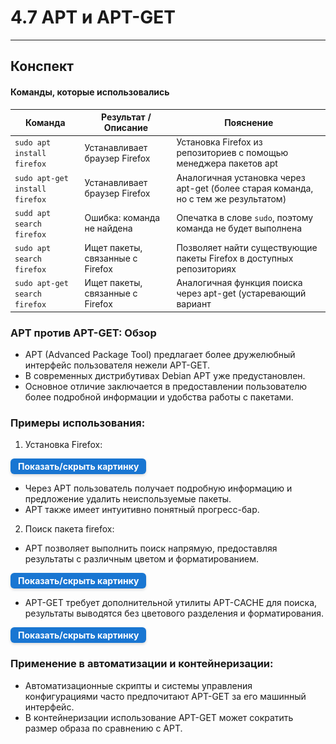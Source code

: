 # 4.7 APT и APT-GET

---

## Конспект

#### Команды, которые использовались

| Команда                        | Результат / Описание             | Пояснение                                                                           |
|--------------------------------|----------------------------------|-------------------------------------------------------------------------------------|
| `sudo apt install firefox`     | Устанавливает браузер Firefox    | Установка Firefox из репозиториев с помощью менеджера пакетов apt                   |
| `sudo apt-get install firefox` | Устанавливает браузер Firefox    | Аналогичная установка через apt-get (более старая команда, но с тем же результатом) |
| `sudd apt search firefox`      | Ошибка: команда не найдена       | Опечатка в слове `sudo`, поэтому команда не будет выполнена                         |
| `sudo apt search firefox`      | Ищет пакеты, связанные с Firefox | Позволяет найти существующие пакеты Firefox в доступных репозиториях                |
| `sudo apt-get search firefox`  | Ищет пакеты, связанные с Firefox | Аналогичная функция поиска через apt-get (устаревающий вариант                      

### APT против APT-GET: Обзор

- APT (Advanced Package Tool) предлагает более дружелюбный интерфейс пользователя нежели APT-GET.
- В современных дистрибутивах Debian APT уже предустановлен.
- Основное отличие заключается в предоставлении пользователю более подробной информации и удобства работы с пакетами.

### Примеры использования:

1. Установка Firefox:

<details> <summary style=" 
          display: inline-block; 
          padding: 4px 12px; 
          background-color: #1976d2; 
          color: white; font-weight: bold; border-radius: 6px; 
          cursor: pointer; box-shadow: 0 2px 4px rgba(0,0,0,0.15); 
          transition: background-color 0.3s; font-size: 14px; 
          margin: 0 auto; text-align: center;" 
          onmouseover="this.style.backgroundColor='#1565c0'" 
          onmouseout="this.style.backgroundColor='#1976d2'" > 
          Показать/скрыть картинку </summary> <div style="text-align: center; margin-top: 10px;"> 
          <img src="/4%20%20Управление%20пакетами/apt.png" alt="Dbeaver" style="display: block; 
          margin: 0 auto; max-width: 90%; height: auto;"> </div> 
</details>

- Через APT пользователь получает подробную информацию и предложение удалить неиспользуемые пакеты.
- APT также имеет интуитивно понятный прогресс-бар.

2. Поиск пакета firefox:


- APT позволяет выполнить поиск напрямую, предоставляя результаты с различным цветом и форматированием.

<details> <summary style=" 
          display: inline-block; 
          padding: 4px 12px; 
          background-color: #1976d2; 
          color: white; font-weight: bold; border-radius: 6px; 
          cursor: pointer; box-shadow: 0 2px 4px rgba(0,0,0,0.15); 
          transition: background-color 0.3s; font-size: 14px; 
          margin: 0 auto; text-align: center;" 
          onmouseover="this.style.backgroundColor='#1565c0'" 
          onmouseout="this.style.backgroundColor='#1976d2'" > 
          Показать/скрыть картинку </summary> <div style="text-align: center; margin-top: 10px;"> 
          <img src="/4%20%20Управление%20пакетами/apt2.png" alt="Dbeaver" style="display: block; 
          margin: 0 auto; max-width: 90%; height: auto;"> </div> 
</details>

- APT-GET требует дополнительной утилиты APT-CACHE для поиска, результаты выводятся без цветового разделения и
  форматирования.

<details> <summary style=" 
          display: inline-block; 
          padding: 4px 12px; 
          background-color: #1976d2; 
          color: white; font-weight: bold; border-radius: 6px; 
          cursor: pointer; box-shadow: 0 2px 4px rgba(0,0,0,0.15); 
          transition: background-color 0.3s; font-size: 14px; 
          margin: 0 auto; text-align: center;" 
          onmouseover="this.style.backgroundColor='#1565c0'" 
          onmouseout="this.style.backgroundColor='#1976d2'" > 
          Показать/скрыть картинку </summary> <div style="text-align: center; margin-top: 10px;"> 
          <img src="/4%20%20Управление%20пакетами/apt3.png" alt="Dbeaver" style="display: block; 
          margin: 0 auto; max-width: 90%; height: auto;"> </div> 
</details>

### Применение в автоматизации и контейнеризации:

- Автоматизационные скрипты и системы управления конфигурациями часто предпочитают APT-GET за его машинный интерфейс.
- В контейнеризации использование APT-GET может сократить размер образа по сравнению с APT.